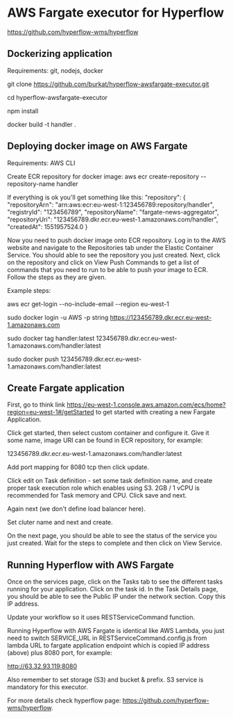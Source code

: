 # AWS Fargate executor for Hyperflow

https://github.com/hyperflow-wms/hyperflow

## Dockerizing application
Requirements: git, nodejs, docker

git clone https://github.com/burkat/hyperflow-awsfargate-executor.git

cd hyperflow-awsfargate-executor

npm install

docker build -t handler .

## Deploying docker image on AWS Fargate
Requirements: AWS CLI

Create ECR repository for docker image:
aws ecr create-repository --repository-name handler

If everything is ok you'll get something like this:
 "repository": {
        "repositoryArn": "arn:aws:ecr:eu-west-1:123456789:repository/handler",
        "registryId": "123456789",
        "repositoryName": "fargate-news-aggregator",
        "repositoryUri": "123456789.dkr.ecr.eu-west-1.amazonaws.com/handler",
        "createdAt": 1551957524.0
}

Now you need to push docker image onto ECR repository. Log in to the AWS website and navigate to the Repositories tab under the Elastic Container Service. You should able to see the repository you just created. Next, click on the repository and click on View Push Commands to get a list of commands that you need to run to be able to push your image to ECR. Follow the steps as they are given.

Example steps:

aws ecr get-login --no-include-email --region eu-west-1

sudo docker login -u AWS -p string https://123456789.dkr.ecr.eu-west-1.amazonaws.com
  
sudo docker tag handler:latest 123456789.dkr.ecr.eu-west-1.amazonaws.com/handler:latest

sudo docker push 123456789.dkr.ecr.eu-west-1.amazonaws.com/handler:latest

## Create Fargate application
First, go to think link https://eu-west-1.console.aws.amazon.com/ecs/home?region=eu-west-1#/getStarted to get started with creating a new Fargate Application.

Click get started, then select custom container and configure it. Give it some name, image URI can be found in ECR repository, for example:

123456789.dkr.ecr.eu-west-1.amazonaws.com/handler:latest

Add port mapping for 8080 tcp then click update.

Click edit on Task definition - set some task definition name, and create proper task execution role which enables using S3. 2GB / 1 vCPU is recommended for Task memory and CPU. Click save and next.

Again next (we don't define load balancer here).

Set cluter name and next and create. 

On the next page, you should be able to see the status of the service you just created. Wait for the steps to complete and then click on View Service. 

## Running Hyperflow with AWS Fargate
Once on the services page, click on the Tasks tab to see the different tasks running for your application. Click on the task id. In the Task Details page, you should be able to see the Public IP under the network section. Copy this IP address.

Update your workflow so it uses RESTServiceCommand function. 

Running Hyperflow with AWS Fargate is identical like AWS Lambda, you just need to switch SERVICE_URL in RESTServiceCommand.config.js from lambda URL to fargate application endpoint which is copied IP address (above) plus 8080 port, for example:

http://63.32.93.119:8080

Also remember to set storage (S3) and bucket & prefix. S3 service is mandatory for this executor.

For more details check hyperflow page: https://github.com/hyperflow-wms/hyperflow. 
